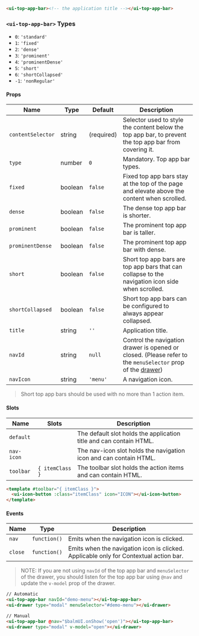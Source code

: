```html
<ui-top-app-bar><!-- the application title --></ui-top-app-bar>
```

### `<ui-top-app-bar>` Types

- `0`: `'standard'`
- `1`: `'fixed'`
- `2`: `'dense'`
- `3`: `'prominent'`
- `4`: `'prominentDense'`
- `5`: `'short'`
- `6`: `'shortCollapsed'`
- `-1`: `'nonRegular'`

#### Props

| Name              | Type    | Default    | Description                                                                                                             |
| ----------------- | ------- | ---------- | ----------------------------------------------------------------------------------------------------------------------- |
| `contentSelector` | string  | (required) | Selector used to style the content below the top app bar, to prevent the top app bar from covering it.                  |
| `type`            | number  | `0`        | Mandatory. Top app bar types.                                                                                           |
| `fixed`           | boolean | `false`    | Fixed top app bars stay at the top of the page and elevate above the content when scrolled.                             |
| `dense`           | boolean | `false`    | The dense top app bar is shorter.                                                                                       |
| `prominent`       | boolean | `false`    | The prominent top app bar is taller.                                                                                    |
| `prominentDense`  | boolean | `false`    | The prominent top app bar with dense.                                                                                   |
| `short`           | boolean | `false`    | Short top app bars are top app bars that can collapse to the navigation icon side when scrolled.                        |
| `shortCollapsed`  | boolean | `false`    | Short top app bars can be configured to always appear collapsed.                                                        |
| `title`           | string  | `''`       | Application title.                                                                                                      |
| `navId`           | string  | `null`     | Control the navigation drawer is opened or closed. (Please refer to the `menuSelector` prop of the [drawer](/#/drawer)) |
| `navIcon`         | string  | `'menu'`   | A navigation icon.                                                                                                      |

> Short top app bars should be used with no more than 1 action item.

#### Slots

| Name       | Slots           | Description                                                        |
| ---------- | --------------- | ------------------------------------------------------------------ |
| `default`  |                 | The default slot holds the application title and can contain HTML. |
| `nav-icon` |                 | The nav-icon slot holds the navigation icon and can contain HTML.  |
| `toolbar`  | `{ itemClass }` | The toolbar slot holds the action items and can contain HTML.      |

```html
<template #toolbar="{ itemClass }">
  <ui-icon-button :class="itemClass" icon="ICON"></ui-icon-button>
</template>
```

#### Events

| Name    | Type         | Description                                                                           |
| ------- | ------------ | ------------------------------------------------------------------------------------- |
| `nav`   | `function()` | Emits when the navigation icon is clicked.                                            |
| `close` | `function()` | Emits when the navigation icon is clicked. Applicable only for Contextual action bar. |

> NOTE: If you are not using `navId` of the top app bar and `menuSelector` of the drawer, you should listen for the top app bar using `@nav` and update the `v-model` prop of the drawer.

```html
// Automatic
<ui-top-app-bar navId="demo-menu"></ui-top-app-bar>
<ui-drawer type="modal" menuSelector="#demo-menu"></ui-drawer>

// Manual
<ui-top-app-bar @nav="$balmUI.onShow('open')"></ui-top-app-bar>
<ui-drawer type="modal" v-model="open"></ui-drawer>
```
